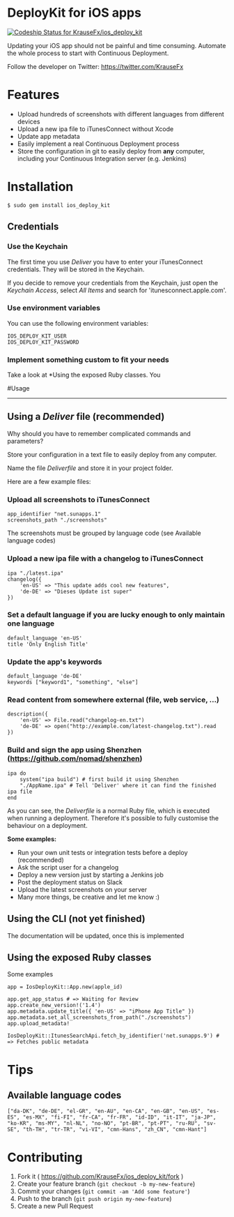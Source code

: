 DeployKit for iOS apps
============

[ ![Codeship Status for KrauseFx/ios_deploy_kit](https://codeship.io/projects/c9f92850-25fe-0132-5601-76bec1757a7f/status)](https://codeship.io/projects/37295)

Updating your iOS app should not be painful and time consuming. Automate the 
whole process to start with Continuous Deployment.

Follow the developer on Twitter: https://twitter.com/KrauseFx

# Features
- Upload hundreds of screenshots with different languages from different devices
- Upload a new ipa file to iTunesConnect without Xcode
- Update app metadata
- Easily implement a real Continuous Deployment process
- Store the configuration in git to easily deploy from **any** computer, including your Continuous Integration server (e.g. Jenkins)

# Installation

    $ sudo gem install ios_deploy_kit

## Credentials

### Use the Keychain
The first time you use *Deliver* you have to enter your iTunesConnect 
credentials. They will be stored in the Keychain. 

If you decide to remove your
credentials from the Keychain, just open the *Keychain Access*, select 
*All Items* and search for 'itunesconnect.apple.com'.

### Use environment variables
You can use the following environment variables:

    IOS_DEPLOY_KIT_USER
    IOS_DEPLOY_KIT_PASSWORD
    
### Implement something custom to fit your needs
Take a look at *Using the exposed Ruby classes. You

#Usage
_______

## Using a *Deliver* file (recommended)
Why should you have to remember complicated commands and parameters?

Store your configuration in a text file to easily deploy from any computer.

Name the file *Deliverfile* and store it in your project folder.

Here are a few example files:
### Upload all screenshots to iTunesConnect
    app_identifier "net.sunapps.1"
    screenshots_path "./screenshots"
The screenshots must be grouped by language code (see Available language codes)

### Upload a new ipa file with a changelog to iTunesConnect
    ipa "./latest.ipa"
    changelog({
        'en-US' => "This update adds cool new features",
        'de-DE' => "Dieses Update ist super"
    })
### Set a default language if you are lucky enough to only maintain one language
    default_language 'en-US'
    title 'Only English Title'

### Update the app's keywords
    default_language 'de-DE'
    keywords ["keyword1", "something", "else"]

### Read content from somewhere external (file, web service, ...)
    description({
        'en-US' => File.read("changelog-en.txt")
        'de-DE' => open("http://example.com/latest-changelog.txt").read
    })
### Build and sign the app using Shenzhen (https://github.com/nomad/shenzhen)
    ipa do
        system("ipa build") # first build it using Shenzhen
        "./AppName.ipa" # Tell 'Deliver' where it can find the finished ipa file
    end
    
As you can see, the *Deliverfile* is a normal Ruby file, which is executed when
running a deployment. Therefore it's possible to fully customise the behaviour
on a deployment. 

**Some examples:**

- Run your own unit tests or integration tests before a deploy (recommended)
- Ask the script user for a changelog
- Deploy a new version just by starting a Jenkins job
- Post the deployment status on Slack
- Upload the latest screenshots on your server
- Many more things, be creative and let me know :)
    
## Using the CLI (not yet finished)
The documentation will be updated, once this is implemented

## Using the exposed Ruby classes
Some examples

    app = IosDeployKit::App.new(apple_id)
    
    app.get_app_status # => Waiting for Review
    app.create_new_version!('1.4')
    app.metadata.update_title({ 'en-US' => "iPhone App Title" })
    app.metadata.set_all_screenshots_from_path("./screenshots")
    app.upload_metadata!
    
    IosDeployKit::ItunesSearchApi.fetch_by_identifier('net.sunapps.9') # => Fetches public metadata
    
    

# Tips
## Available language codes
    ["da-DK", "de-DE", "el-GR", "en-AU", "en-CA", "en-GB", "en-US", "es-ES", "es-MX", "fi-FI", "fr-CA", "fr-FR", "id-ID", "it-IT", "ja-JP", "ko-KR", "ms-MY", "nl-NL", "no-NO", "pt-BR", "pt-PT", "ru-RU", "sv-SE", "th-TH", "tr-TR", "vi-VI", "cmn-Hans", "zh_CN", "cmn-Hant"]
    


# Contributing

1. Fork it ( https://github.com/KrauseFx/ios_deploy_kit/fork )
2. Create your feature branch (`git checkout -b my-new-feature`)
3. Commit your changes (`git commit -am 'Add some feature'`)
4. Push to the branch (`git push origin my-new-feature`)
5. Create a new Pull Request
